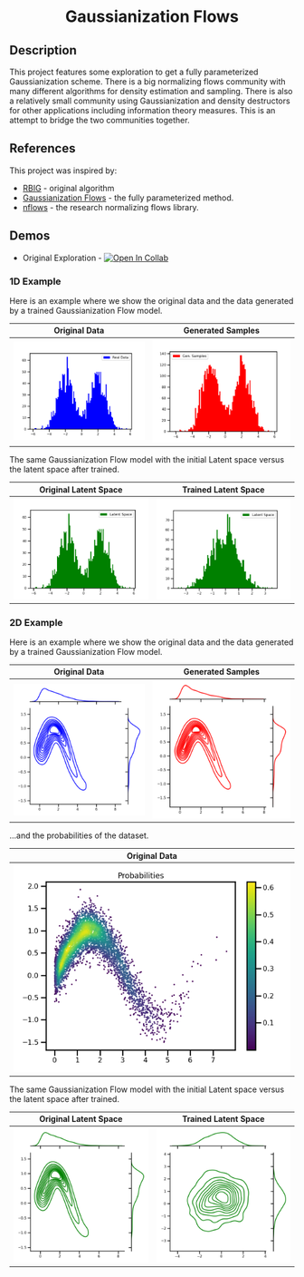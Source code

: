 <div align="center">    
 
# Gaussianization Flows

<!-- [![Paper](http://img.shields.io/badge/paper-arxiv.1001.2234-B31B1B.svg)](https://www.nature.com/articles/nature14539)
[![Conference](http://img.shields.io/badge/NeurIPS-2019-4b44ce.svg)](https://papers.nips.cc/book/advances-in-neural-information-processing-systems-31-2018)
[![Conference](http://img.shields.io/badge/ICLR-2019-4b44ce.svg)](https://papers.nips.cc/book/advances-in-neural-information-processing-systems-31-2018)
[![Conference](http://img.shields.io/badge/AnyConference-year-4b44ce.svg)](https://papers.nips.cc/book/advances-in-neural-information-processing-systems-31-2018)   -->
<!--
ARXIV   
[![Paper](http://img.shields.io/badge/arxiv-math.co:1480.1111-B31B1B.svg)](https://www.nature.com/articles/nature14539)
-->
<!-- ![CI testing](https://github.com/PyTorchLightning/deep-learning-project-template/workflows/CI%20testing/badge.svg?branch=master&event=push) -->


<!--  
Conference   
-->   
</div>
 
## Description

This project features some exploration to get a fully parameterized Gaussianization scheme. There is a big normalizing flows community with many different algorithms for density estimation and sampling. There is also a relatively small community using Gaussianization and density destructors for other applications including information theory measures. This is an attempt to bridge the two communities together.

## References

This project was inspired by:

* [RBIG](https://github.com/IPL-UV/rbig) - original algorithm
* [Gaussianization Flows](https://github.com/chenlin9/Gaussianization_Flows) - the fully parameterized method.
* [nflows](https://github.com/bayesiains/nflows) - the research normalizing flows library.

## Demos

* Original Exploration - [![Open In Collab](https://colab.research.google.com/assets/colab-badge.svg)](https://colab.research.google.com/drive/1loLFPNK6hCMNpUIqB3ixMcC7iwoen0-g?usp=sharing)

### 1D Example

Here is an example where we show the original data and the data generated by a trained Gaussianization Flow model.

|                 Original Data                  |               Generated Samples               |
| :--------------------------------------------: | :-------------------------------------------: |
| ![](./docs/assets/demo/1d/1d_samples_real.png) | ![](./docs/assets/demo/1d/1d_samples_gen.png) |

The same Gaussianization Flow model with the initial Latent space versus the latent space after trained.

|             Original Latent Space             |               Trained Latent Space               |
| :-------------------------------------------: | :----------------------------------------------: |
| ![](./docs/assets/demo/1d/1d_latent_init.png) | ![](./docs/assets/demo/1d/1d_latent_trained.png) |


### 2D Example

Here is an example where we show the original data and the data generated by a trained Gaussianization Flow model.

|                       Original Data                        |                     Generated Samples                     |
| :--------------------------------------------------------: | :-------------------------------------------------------: |
| ![](./docs/assets/demo/2d/2d_householder_samples_real.png) | ![](./docs/assets/demo/2d/2d_householder_samples_gen.png) |

...and the probabilities of the dataset.

|                    Original Data                    |
| :-------------------------------------------------: |
| ![](./docs/assets/demo/2d/2d_householder_probs.png) |

The same Gaussianization Flow model with the initial Latent space versus the latent space after trained.

|                   Original Latent Space                   |                     Trained Latent Space                     |
| :-------------------------------------------------------: | :----------------------------------------------------------: |
| ![](./docs/assets/demo/2d/2d_householder_latent_init.png) | ![](./docs/assets/demo/2d/2d_householder_latent_trained.png) |


<!-- ## How to run

First, install dependencies   
```bash
# clone project   
git clone https://github.com/IPL-UV/gaussflow

# install project   
cd gaussflow 
pip install -e .   
pip install -r requirements.txt
 ```   
 Next, navigate to any file and run it.   
 ```bash
# module folder
cd project

# run module (example: mnist as your main contribution)   
python lit_classifier_main.py    
``` -->

<!-- ## Imports
This project is setup as a package which means you can now easily import any file into any other file like so:
```python
from project.datasets.mnist import mnist
from project.lit_classifier_main import LitClassifier
from pytorch_lightning import Trainer

# model
model = LitClassifier()

# data
train, val, test = mnist()

# train
trainer = Trainer()
trainer.fit(model, train, val)

# test using the best model!
trainer.test(test_dataloaders=test)
``` -->

<!-- ### Citation   
```
@article{YourName,
  title={Your Title},
  author={Your team},
  journal={Location},
  year={Year}
}
```    -->


